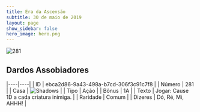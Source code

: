 ```yaml
---
title: Era da Ascensão
subtitle: 30 de maio de 2019
layout: page
show_sidebar: false
hero_image: hero.png
---
```


![281](https://cdn.keyforgegame.com/media/card_front/pt/435_281_V4265H7P8G32_pt.png)

## Dardos Assobiadores

|----|----|
| ID | ebca2d86-9a43-498a-b7cd-306f3c91c7f8 |
| Número | 281 |
| Casa | ![Shadows](https://archonarcana.com/images/thumb/e/ee/Shadows.png/22px-Shadows.png "Sombras") |
| Tipo | Ação |
| Bônus | 1A |
| Texto | Jogar: Cause 1D a cada criatura inimiga. |
| Raridade | Comum |
| Dizeres | Dó, Ré, Mi, AHHH! |
